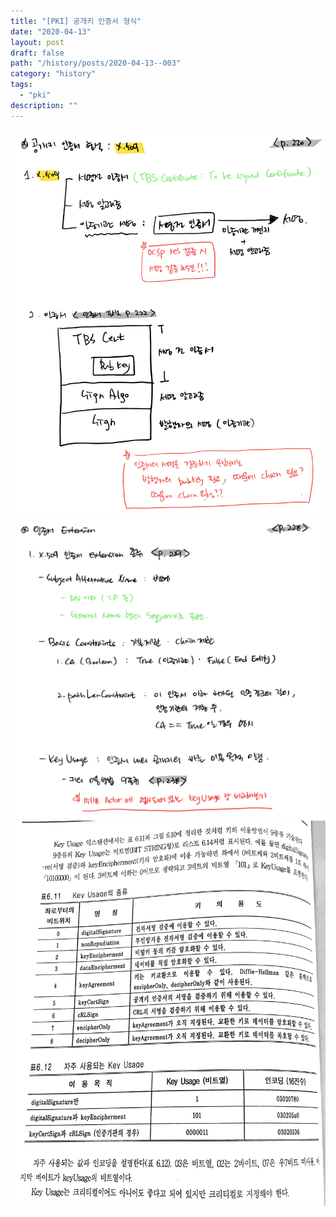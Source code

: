 ```yaml
---
title: "[PKI] 공개키 인증서 형식"
date: "2020-04-13"
layout: post
draft: false
path: "/history/posts/2020-04-13--003"
category: "history"
tags:
  - "pki"
description: ""
---
```


![](./003-01.png)
![](./003-02.png)
![](./003-03.png)
